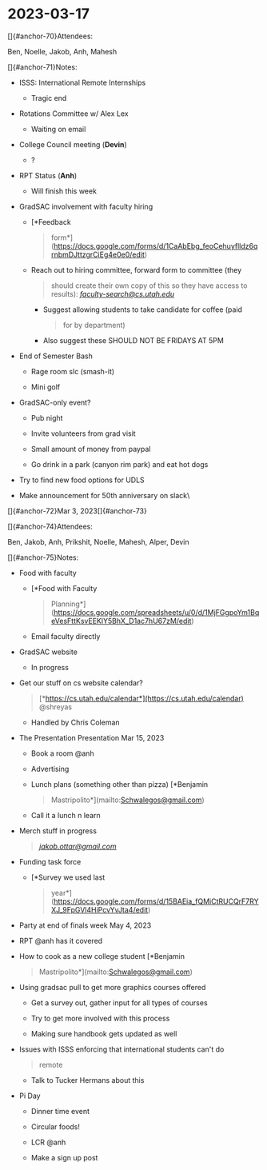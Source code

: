 # 2023-03-17

[]{#anchor-70}Attendees:

Ben, Noelle, Jakob, Anh, Mahesh

[]{#anchor-71}Notes:

-   ISSS: International Remote Internships

    -   Tragic end

-   Rotations Committee w/ Alex Lex

    -   Waiting on email

-   College Council meeting (**Devin**)

    -   ?

-   RPT Status (**Anh**)

    -   Will finish this week

-   GradSAC involvement with faculty hiring

    -   [*Feedback
        > form*](https://docs.google.com/forms/d/1CaAbEbg_feoCehuyflldz6qrnbmDJttzgrCiEg4e0e0/edit)

    -   Reach out to hiring committee, forward form to committee (they
        > should create their own copy of this so they have access to
        > results):
        > [*faculty-search@cs.utah.edu*](mailto:faculty-search@cs.utah.edu)

        -   Suggest allowing students to take candidate for coffee (paid
            > for by department)

        -   Also suggest these SHOULD NOT BE FRIDAYS AT 5PM

-   End of Semester Bash

    -   Rage room slc (smash-it)

    -   Mini golf

-   GradSAC-only event?

    -   Pub night

    -   Invite volunteers from grad visit

    -   Small amount of money from paypal

    -   Go drink in a park (canyon rim park) and eat hot dogs

-   Try to find new food options for UDLS

-   Make announcement for 50th anniversary on slack\

[]{#anchor-72}Mar 3, 2023[]{#anchor-73}

[]{#anchor-74}Attendees:

Ben, Jakob, Anh, Prikshit, Noelle, Mahesh, Alper, Devin

[]{#anchor-75}Notes:

-   Food with faculty

    -   [*Food with Faculty
        > Planning*](https://docs.google.com/spreadsheets/u/0/d/1MjFGgpoYm1BqeVesFttKsvEEKlY5BhX_D1ac7hU67zM/edit)

    -   Email faculty directly

-   GradSAC website

    -   In progress

-   Get our stuff on cs website calendar?
    > [*https://cs.utah.edu/calendar*](https://cs.utah.edu/calendar)
    > \@shreyas

    -   Handled by Chris Coleman

-   The Presentation Presentation Mar 15, 2023

    -   Book a room \@anh

    -   Advertising

    -   Lunch plans (something other than pizza) [*Benjamin
        > Mastripolito*](mailto:Schwalegos@gmail.com)

    -   Call it a lunch n learn

-   Merch stuff in progress
    > [*jakob.ottar@gmail.com*](mailto:jakob.ottar@gmail.com)

-   Funding task force

    -   [*Survey we used last
        > year*](https://docs.google.com/forms/d/15BAEia_fQMiCtRUCQrF7RYXJ_9FpGVl4HiPcvYvJta4/edit)

-   Party at end of finals week May 4, 2023

-   RPT \@anh has it covered

-   How to cook as a new college student [*Benjamin
    > Mastripolito*](mailto:Schwalegos@gmail.com)

-   Using gradsac pull to get more graphics courses offered

    -   Get a survey out, gather input for all types of courses

    -   Try to get more involved with this process

    -   Making sure handbook gets updated as well

-   Issues with ISSS enforcing that international students can't do
    > remote

    -   Talk to Tucker Hermans about this

-   Pi Day

    -   Dinner time event

    -   Circular foods!

    -   LCR \@anh

    -   Make a sign up post

